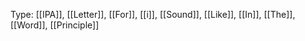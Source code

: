 Type: [[IPA]], [[Letter]], [[For]], [[i]], [[Sound]], [[Like]], [[In]], [[The]], [[Word]], [[Principle]]